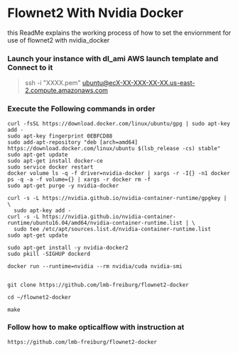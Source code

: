 # Flownet2 With Nvidia Docker
this ReadMe explains the working process of how to set the enviornment for use of flownet2 with nvidia_docker

### Launch your instance with dl_ami AWS launch template and Connect to it 
> ssh -i "XXXX.pem" ubuntu@ecX-XX-XXX-XX-XX.us-east-2.compute.amazonaws.com

### Execute the Following commands in order

    curl -fsSL https://download.docker.com/linux/ubuntu/gpg | sudo apt-key add -
    sudo apt-key fingerprint 0EBFCD88
    sudo add-apt-repository "deb [arch=amd64] https://download.docker.com/linux/ubuntu $(lsb_release -cs) stable"
    sudo apt-get update
    sudo apt-get install docker-ce
    sudo service docker restart
    docker volume ls -q -f driver=nvidia-docker | xargs -r -I{} -n1 docker ps -q -a -f volume={} | xargs -r docker rm -f
    sudo apt-get purge -y nvidia-docker

    curl -s -L https://nvidia.github.io/nvidia-container-runtime/gpgkey | \
      sudo apt-key add -
    curl -s -L https://nvidia.github.io/nvidia-container-runtime/ubuntu16.04/amd64/nvidia-container-runtime.list | \
      sudo tee /etc/apt/sources.list.d/nvidia-container-runtime.list
    sudo apt-get update
    
    sudo apt-get install -y nvidia-docker2
    sudo pkill -SIGHUP dockerd

    docker run --runtime=nvidia --rm nvidia/cuda nvidia-smi


    git clone https://github.com/lmb-freiburg/flownet2-docker

    cd ~/flownet2-docker 
    
    make
    
### Follow how to make opticalflow with instruction at
    https://github.com/lmb-freiburg/flownet2-docker
